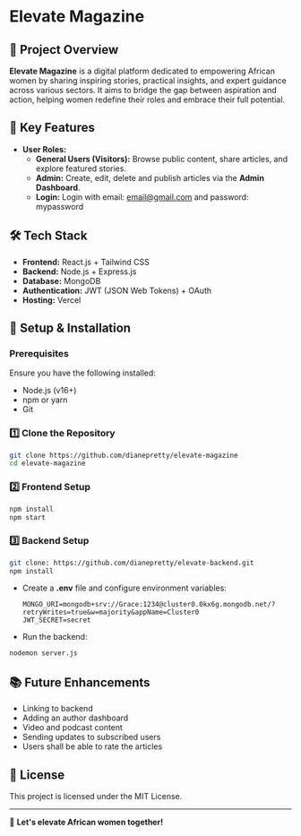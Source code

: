 # Elevate Magazine

## 📖 Project Overview
**Elevate Magazine** is a digital platform dedicated to empowering African women by sharing inspiring stories, practical insights, and expert guidance across various sectors. It aims to bridge the gap between aspiration and action, helping women redefine their roles and embrace their full potential.

## 🎯 Key Features
- **User Roles:** 
  - **General Users (Visitors):** Browse public content, share articles, and explore featured stories.
  - **Admin:** Create, edit, delete and publish articles via the **Admin Dashboard**.
  - **Login:** Login with email: email@gmail.com and password: mypassword
  

## 🛠️ Tech Stack
- **Frontend:** React.js + Tailwind CSS
- **Backend:** Node.js + Express.js
- **Database:** MongoDB
- **Authentication:** JWT (JSON Web Tokens) + OAuth
- **Hosting:** Vercel 

## 🚀 Setup & Installation
### Prerequisites
Ensure you have the following installed:
- Node.js (v16+)
- npm or yarn
- Git

### 1️⃣ Clone the Repository
```bash
git clone https://github.com/dianepretty/elevate-magazine
cd elevate-magazine

```

### 2️⃣ Frontend Setup
```bash
npm install
npm start
```

### 3️⃣ Backend Setup
```bash
git clone: https://github.com/dianepretty/elevate-backend.git
npm install
```
- Create a **.env** file and configure environment variables:
  ```env
  MONGO_URI=mongodb+srv://Grace:1234@cluster0.0kx6g.mongodb.net/?retryWrites=true&w=majority&appName=Cluster0
  JWT_SECRET=secret
  ````
- Run the backend:
```bash
nodemon server.js
```



## 📚 Future Enhancements
- Linking to backend
- Adding an author dashboard 
- Video and podcast content
- Sending updates to subscribed users 
- Users shall be able to rate the articles


## 📝 License
This project is licensed under the MIT License.

---
🚀 **Let's elevate African women together!**